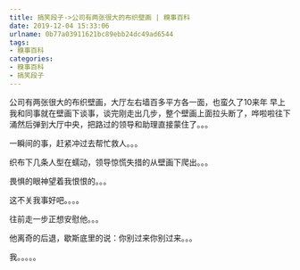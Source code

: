 ```yaml
---
title: 搞笑段子->公司有两张很大的布织壁画 | 糗事百科
date: 2019-12-04 15:33:06
urlname: 0b77a03911621bc89ebb24dc49ad6544
tags: 
- 糗事百科
categories:
- 糗事百科
- 搞笑段子
---
```

公司有两张很大的布织壁画，大厅左右墙百多平方各一面，也蛮久了10来年        早上我和同事就在壁画下谈事，谈完刚走出几步，整个壁画上面拉头断了，哗啦啦往下涌然后弹到大厅中央，把路过的领导和助理直接蒙住了。。。

一瞬间的事，赶紧冲过去帮忙救人。。。

织布下几条人型在蠕动，领导惊慌失措的从壁画下爬出。。。

畏惧的眼神望着我恨恨的。。。

这不关我事好吧。。。。

往前走一步正想安慰他。。。

他离奇的后退，歇斯底里的说：你别过来你别过来。。。

我。。。。。


